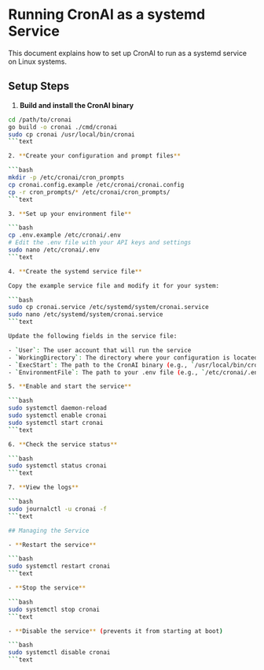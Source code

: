 # Running CronAI as a systemd Service

This document explains how to set up CronAI to run as a systemd service on Linux systems.

## Setup Steps

1. **Build and install the CronAI binary**

```bash
cd /path/to/cronai
go build -o cronai ./cmd/cronai
sudo cp cronai /usr/local/bin/cronai
```text

2. **Create your configuration and prompt files**

```bash
mkdir -p /etc/cronai/cron_prompts
cp cronai.config.example /etc/cronai/cronai.config
cp -r cron_prompts/* /etc/cronai/cron_prompts/
```text

3. **Set up your environment file**

```bash
cp .env.example /etc/cronai/.env
# Edit the .env file with your API keys and settings
sudo nano /etc/cronai/.env
```text

4. **Create the systemd service file**

Copy the example service file and modify it for your system:

```bash
sudo cp cronai.service /etc/systemd/system/cronai.service
sudo nano /etc/systemd/system/cronai.service
```text

Update the following fields in the service file:

- `User`: The user account that will run the service
- `WorkingDirectory`: The directory where your configuration is located (e.g., `/etc/cronai`)
- `ExecStart`: The path to the CronAI binary (e.g., `/usr/local/bin/cronai start --config /etc/cronai/cronai.config`)
- `EnvironmentFile`: The path to your .env file (e.g., `/etc/cronai/.env`)

5. **Enable and start the service**

```bash
sudo systemctl daemon-reload
sudo systemctl enable cronai
sudo systemctl start cronai
```text

6. **Check the service status**

```bash
sudo systemctl status cronai
```text

7. **View the logs**

```bash
sudo journalctl -u cronai -f
```text

## Managing the Service

- **Restart the service**

```bash
sudo systemctl restart cronai
```text

- **Stop the service**

```bash
sudo systemctl stop cronai
```text

- **Disable the service** (prevents it from starting at boot)

```bash
sudo systemctl disable cronai
```text
